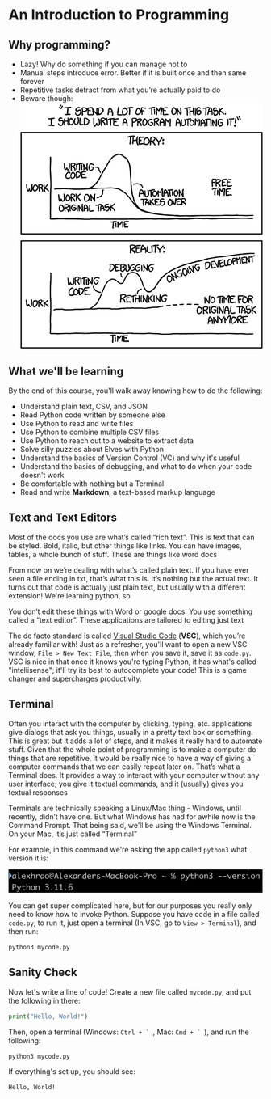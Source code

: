 # An Introduction to Programming

## Why programming?

* Lazy! Why do something if you can manage not to
* Manual steps introduce error. Better if it is built once and then same forever
* Repetitive tasks detract from what you’re actually paid to do
* Beware though: ![Automation](automation.png)

## What we'll be learning

By the end of this course, you'll walk away knowing how to do the following:

* Understand plain text, CSV, and JSON
* Read Python code written by someone else
* Use Python to read and write files
* Use Python to combine multiple CSV files
* Use Python to reach out to a website to extract data
* Solve silly puzzles about Elves with Python
* Understand the basics of Version Control (VC) and why it's useful
* Understand the basics of debugging, and what to do when your code doesn't work
* Be comfortable with nothing but a Terminal
* Read and write **Markdown**, a text-based markup language

## Text and Text Editors
Most of the docs you use are what’s called “rich text”. This is text that can be styled. Bold, italic, but other things like links. You can have images, tables, a whole bunch of stuff. These are things like word docs

From now on we’re dealing with what’s called plain text. If you have ever seen a file ending in txt, that’s what this is. It’s nothing but the actual text. It turns out that code is actually just plain text, but usually with a different extension! We're learning python, so 

You don’t edit these things with Word or google docs. You use something called a “text editor”. These applications are tailored to editing just text

The de facto standard is called [Visual Studio Code][1] (**VSC**), which you’re already familiar with! Just as a refresher, you'll want to open a new VSC window, `File > New Text File`, then when you save it, save it as `code.py`. VSC is nice in that once it knows you're typing Python, it has what's called "intellisense"; it'll try its best to autocomplete your code! This is a game changer and supercharges productivity.

## Terminal
Often you interact with the computer by clicking, typing, etc. applications give dialogs that ask you things, usually in a pretty text box or something. This is great but it adds a lot of steps, and it makes it really hard to automate stuff. Given that the whole point of programming is to make a computer do things that are repetitive, it would be really nice to have a way of giving a computer commands that we can easily repeat later on.
That’s what a Terminal does. It provides a way to interact with your computer without any user interface; you give it textual commands, and it (usually) gives you textual responses

Terminals are technically speaking a Linux/Mac thing - Windows, until recently, didn’t have one. But what Windows has had for awhile now is the Command Prompt. That being said, we’ll be using the Windows Terminal. On your Mac, it’s just called “Terminal”

For example, in this command we're asking the app called `python3` what version it is:

![Python Version](terminal1.png)

You can get super complicated here, but for our purposes you really only need to know how to invoke Python. Suppose you have code in a file called `code.py`, to run it, just open a terminal (In VSC, go to `View > Terminal`), and then run:

``` sh
python3 mycode.py
```

## Sanity Check

Now let's write a line of code! Create a new file called `mycode.py`, and put the following in there:

``` py
print("Hello, World!")
```

Then, open a terminal (Windows: ``Ctrl + ` ``, Mac: ``Cmd + ` ``), and run the following:
```sh
python3 mycode.py
```

If everything's set up, you should see:
```
Hello, World!
```

[1]: https://code.visualstudio.com/